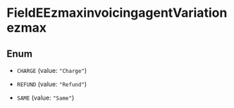 

# FieldEEzmaxinvoicingagentVariationezmax

## Enum


* `CHARGE` (value: `"Charge"`)

* `REFUND` (value: `"Refund"`)

* `SAME` (value: `"Same"`)



